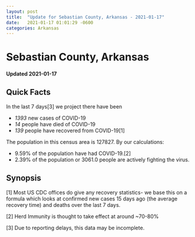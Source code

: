 ```yaml
---
layout: post
title:  "Update for Sebastian County, Arkansas - 2021-01-17"
date:   2021-01-17 01:01:29 -0600
categories: Arkansas
---
```


# Sebastian County, Arkansas
#### Updated 2021-01-17

## Quick Facts

In the last 7 days[3] we project there have been
- *1393* new cases of COVID-19
- *14* people have died of COVID-19
- *139* people have recovered from COVID-19[1]

The population in this census area is 127827. By our calculations:
- 9.59% of the population have had COVID-19.[2]
- 2.39% of the population or 3061.0 people are actively fighting the virus.

## Synopsis




[1] Most US CDC offices do give any recovery statistics- we base this on a formula which looks at confirmed new cases
15 days ago (the average recovery time) and deaths over the last 7 days.

[2] Herd Immunity is thought to take effect at around ~70-80%

[3] Due to reporting delays, this data may be incomplete.
 
    